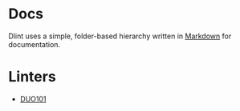 # Docs

Dlint uses a simple, folder-based hierarchy written in [Markdown](https://en.wikipedia.org/wiki/Markdown) for documentation.

# Linters

* [DUO101](https://github.com/duo-labs/dlint/blob/master/docs/linters/DUO101.md)
